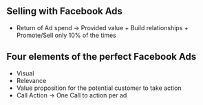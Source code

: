 ## Selling with Facebook Ads 
- Return of Ad spend -> Provided value + Build relationships + Promote/Sell only 10% of the times
  
## Four elements of the perfect Facebook Ads 
- Visual
- Relevance
- Value proposition for the potential customer to take action 
- Call Action -> One Call to action per ad